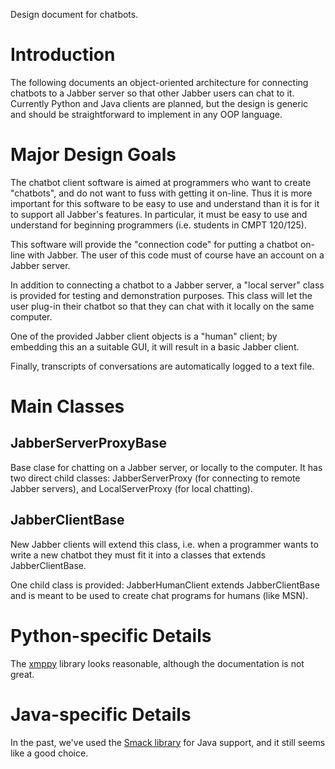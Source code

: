 Design document for chatbots.

# Introduction #

The following documents an object-oriented architecture for connecting chatbots to a Jabber server so that other Jabber users can chat to it. Currently Python and Java clients are planned, but the design is generic and should be straightforward to implement in any OOP language.

# Major Design Goals #

The chatbot client software is aimed at programmers who want to create "chatbots", and do not want to fuss with getting it on-line. Thus it is more important for this software to be easy to use and understand than it is for it to support all Jabber's features. In particular, it must be easy to use and understand for beginning programmers (i.e. students in CMPT 120/125).

This software will provide the "connection code" for putting a chatbot on-line with Jabber. The user of this code must of course have an account on a Jabber server.

In addition to connecting a chatbot to a Jabber server, a "local server" class is provided for testing and demonstration purposes. This class will let the user plug-in their chatbot so that they can chat with it locally on the same computer.

One of the provided Jabber client objects is a "human" client; by embedding this an a suitable GUI, it will result in a basic Jabber client.

Finally, transcripts of conversations are automatically logged to a text file.

# Main Classes #

## JabberServerProxyBase ##

Base clase for chatting on a Jabber server, or locally to the computer. It has two direct child classes: JabberServerProxy (for connecting to remote Jabber servers), and LocalServerProxy (for local chatting).

## JabberClientBase ##

New Jabber clients will extend this class, i.e. when a programmer wants to write a new chatbot they must fit it into a classes that extends JabberClientBase.

One child class is provided: JabberHumanClient extends JabberClientBase and is meant to be used to create chat programs for humans (like MSN).

# Python-specific Details #

The [xmppy](http://xmpppy.sourceforge.net/) library looks reasonable, although the
documentation is not great.

# Java-specific Details #

In the past, we've used the [Smack library](http://www.jivesoftware.org/smack/) for Java
support, and it still seems like a good choice.